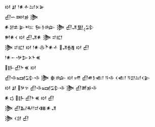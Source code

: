 <div class='block'>
<div class='line'>𒊭 𒋗 𒁹𒀭𒅆𒁺𒉽𒅕</div>
<div class='line'>𒌷𒌀𒇷𒂊 𒋦</div>
<div class='line'>𒀭𒇡𒉺𒉌𒌈 𒌉𒊩𒈗 𒋦 𒌷𒂗𒅅𒁉</div>
<div class='line'>𒂍𒀭𒌋 𒊭 𒌷𒂗𒀭 𒋦 𒄑𒊬</div>
<div class='line'>𒋦 𒄑𒊬 𒊭 𒁹𒀭𒁲𒋻𒀭𒈦 𒂗𒉆 𒊭 𒌷</div>
<div class='line'>𒁹𒀭𒀸𒋩𒆕𒉽𒈨𒌍</div>
<div class='line'>𒃲𒌷𒈨𒌍 𒊭</div>
<div class='line'>𒌷𒈾𒍢𒁉𒈾 𒋦 𒆜𒈗 𒊭 𒋬 𒌷𒌑𒊩𒅗 𒀀𒈾 𒌋𒅗 𒀀𒇉𒁺𒌋𒉌</div>
<div class='line'>𒊭 𒋗 𒃻𒆳 𒌷𒈾𒍢𒁉𒈾 𒋦 𒌷𒋢𒂊𒈾</div>
<div class='line'>𒀭𒌓 𒃲𒌷𒈨𒌍 𒊭 𒌷</div>
<div class='line'>𒋦 𒌷𒆏𒊑𒁹𒄑𒈪𒀭𒂗</div>
<div class='line'>𒋦 𒌋𒌆 𒌷</div>
</div>